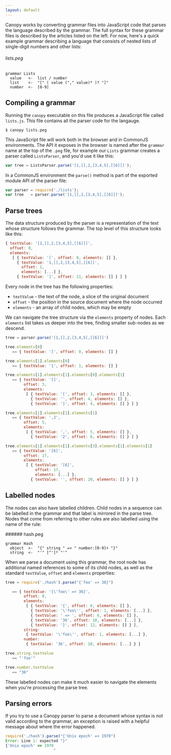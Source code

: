 ```yaml
---
layout: default
---
```


Canopy works by converting grammar files into JavaScript code that parses the
language described by the grammar. The full syntax for these grammar files is
described by the articles listed on the left. For now, here's a quick example
grammar describing a language that consists of nested lists of single-digit
numbers and other lists:

###### lists.peg

    grammar Lists
      value   <-  list / number
      list    <-  "[" ( value ("," value)* )? "]"
      number  <-  [0-9]

## Compiling a grammar

Running the `canopy` executable on this file produces a JavaScript file called
`lists.js`. This file contains all the parser code for the langauge.

    $ canopy lists.peg

This JavaScript file will work both in the browser and in CommonJS environments.
The API it exposes in the browser is named after the `grammar` name at the top
of the `.peg` file, for example our `Lists` grammar creates a parser called
`ListsParser`, and you'd use it like this:

```js
var tree = ListsParser.parse('[1,[],2,[3,4,5],[[6]]]');
```

In a CommonJS environment the `parse()` method is part of the exported module
API of the parser file:

```js
var parser = require('./lists');
var tree   = parser.parse('[1,[],2,[3,4,5],[[6]]]');
```

## Parse trees

The data structure produced by the parser is a representation of the text whose
structure follows the grammar. The top level of this structure looks like this:

```js
{ textValue: '[1,[],2,[3,4,5],[[6]]]',
  offset: 0,
  elements: 
   [ { textValue: '[', offset: 0, elements: [] },
     { textValue: '1,[],2,[3,4,5],[[6]]',
       offset: 1,
       elements: [...] },
     { textValue: ']', offset: 21, elements: [] } ] }
```

Every node in the tree has the following properties:

* `textValue` - the text of the node, a slice of the original document
* `offset` - the position in the source document where the node occurred
* `elements` - an array of child nodes, which may be empty

We can navigate the tree structure via the `elements` property of nodes. Each
`elements` list takes us deeper into the tree, finding smaller sub-nodes as we
descend.

```js
tree = parser.parse('[1,[],2,[3,4,5],[[6]]]')

tree.elements[0]
   == { textValue: '[', offset: 0, elements: [] }

tree.elements[1].elements[0]
   == { textValue: '1', offset: 1, elements: [] }

tree.elements[1].elements[1].elements[0].elements[1]
   == { textValue: '[]',
        offset: 3,
        elements: 
         [ { textValue: '[', offset: 3, elements: [] },
           { textValue: '', offset: 4, elements: [] },
           { textValue: ']', offset: 4, elements: [] } ] }

tree.elements[1].elements[1].elements[1]
   == { textValue: ',2',
        offset: 5,
        elements: 
         [ { textValue: ',', offset: 5, elements: [] },
           { textValue: '2', offset: 6, elements: [] } ] }

tree.elements[1].elements[1].elements[3].elements[1].elements[1]
   == { textValue: '[6]',
        offset: 17,
        elements: 
         [ { textValue: '[6]',
             offset: 17,
             elements: [...] },
           { textValue: '', offset: 20, elements: [] } ] }
```

## Labelled nodes

The nodes can also have labelled children. Child nodes in a sequence can be
labelled in the grammar and that label is mirrored in the parse tree. Nodes that
come from referring to other rules are also labelled using the name of the rule:

###### hash.peg

    grammar Hash
      object  <-  "{" string " => " number:[0-9]+ "}"
      string  <-  "'" [^']* "'"

When we parse a document using this grammar, the root node has additional named
references to some of its child nodes, as well as the standard `textValue`,
`offset` and `elements` properties:

```js
tree = require('./hash').parse("{'foo' => 36}")

   == { textValue: '{\'foo\' => 36}',
        offset: 0,
        elements: 
         [ { textValue: '{', offset: 0, elements: [] },
           { textValue: '\'foo\'', offset: 1, elements: [...] },
           { textValue: ' => ', offset: 6, elements: [] },
           { textValue: '36', offset: 10, elements: [...] },
           { textValue: '}', offset: 12, elements: [] } ],
        string: 
         { textValue: '\'foo\'', offset: 1, elements: [...] },
        number: 
         { textValue: '36', offset: 10, elements: [...] } }

tree.string.textValue
   == "'foo'"

tree.number.textValue
   == "36"
```

These labelled nodes can make it much easier to navigate the elements when
you're processing the parse tree.

## Parsing errors

If you try to use a Canopy parser to parse a document whose syntax is not valid
according to the grammar, an exception is raised with a helpful message about
where the error happened.

```js
require('./hash').parse("{'Unix epoch' => 1970")
Error: Line 1: expected "}"
{'Unix epoch' => 1970
                     ^
```
